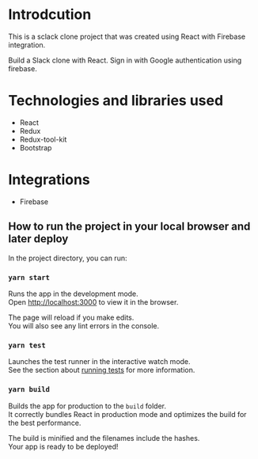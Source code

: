 # Introdcution

This is a sclack clone project that was created using React with Firebase integration.

Build a Slack clone with React. Sign in with Google authentication using firebase.

# Technologies and libraries used 
- React
- Redux
- Redux-tool-kit
- Bootstrap

# Integrations
- Firebase

## How to run the project in your local browser and later deploy

In the project directory, you can run:

### `yarn start`

Runs the app in the development mode.<br />
Open [http://localhost:3000](http://localhost:3000) to view it in the browser.

The page will reload if you make edits.<br />
You will also see any lint errors in the console.

### `yarn test`

Launches the test runner in the interactive watch mode.<br />
See the section about [running tests](https://facebook.github.io/create-react-app/docs/running-tests) for more information.

### `yarn build`

Builds the app for production to the `build` folder.<br />
It correctly bundles React in production mode and optimizes the build for the best performance.

The build is minified and the filenames include the hashes.<br />
Your app is ready to be deployed!

